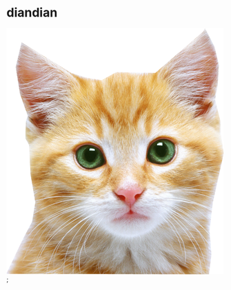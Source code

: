 # diandian
![Alt text](https://github.com/diandian1970/diandian/blob/9b1529b4d8de737e80267c1412d544ccc7a16e83/cat_PNG50527.png);
